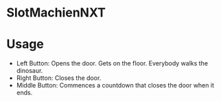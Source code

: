 # SlotMachienNXT

# Usage
* Left Button: Opens the door. Gets on the floor. Everybody walks the dinosaur.
* Right Button: Closes the door.
* Middle Button: Commences a countdown that closes the door when it ends.
